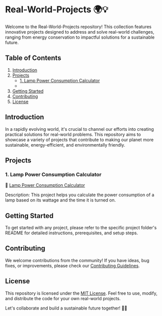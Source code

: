 # Real-World-Projects 🌍💡

Welcome to the Real-World-Projects repository! This collection features innovative projects designed to address and solve real-world challenges, ranging from energy conservation to impactful solutions for a sustainable future.

## Table of Contents
1. [Introduction](#introduction)
2. [Projects](#projects)
   - [1. Lamp Power Consumption Calculator ](#Lamp-Power-Consumption-Calculator)
   - 
3. [Getting Started](#getting-started)
4. [Contributing](#contributing)
5. [License](#license)

## Introduction
In a rapidly evolving world, it's crucial to channel our efforts into creating practical solutions for real-world problems. This repository aims to showcase a variety of projects that contribute to making our planet more sustainable, energy-efficient, and environmentally friendly.

## Projects

### 1. Lamp Power Consumption Calculator
🔗 [Lamp Power Consumption Calculator](./Lamp_Power_Consumption_Calculator)

Description: This project  helps you calculate the power consumption of a lamp based on its wattage and the time it is turned on.


## Getting Started
To get started with any project, please refer to the specific project folder's README for detailed instructions, prerequisites, and setup steps.

## Contributing
We welcome contributions from the community! If you have ideas, bug fixes, or improvements, please check our [Contributing Guidelines](CONTRIBUTING.md).

## License
This repository is licensed under the [MIT License](LICENSE). Feel free to use, modify, and distribute the code for your own real-world projects.

Let's collaborate and build a sustainable future together! 🌱🌐
